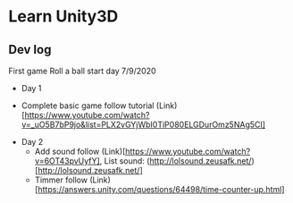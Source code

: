 # Learn Unity3D

## Dev log 

First game Roll a ball start day 7/9/2020

- Day 1
 + Complete basic game follow tutorial (Link)[https://www.youtube.com/watch?v=_uO5B7bP9jo&list=PLX2vGYjWbI0TiP080ELGDurOmz5NAg5CI]
 
- Day 2
  + Add sound follow (Link)[https://www.youtube.com/watch?v=6OT43pvUyfY], List sound: (http://lolsound.zeusafk.net/)[http://lolsound.zeusafk.net/]
  + Timmer follow (Link)[https://answers.unity.com/questions/64498/time-counter-up.html]

